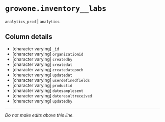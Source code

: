 # `growone.inventory__labs`
`analytics_prod` | `analytics`

## Column details
* [character varying] `_id`
* [character varying] `organizationid`
* [character varying] `createdby`
* [character varying] `createdat`
* [character varying] `createdatepoch`
* [character varying] `updatedat`
* [character varying] `userdefinedfields`
* [character varying] `productid`
* [character varying] `datesamplesent`
* [character varying] `dateresultreceived`
* [character varying] `updatedby`

-------------------------------------------------------------------------------
*Do not make edits above this line.*
